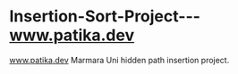 # Insertion-Sort-Project---www.patika.dev
www.patika.dev Marmara Uni hidden path insertion project.
